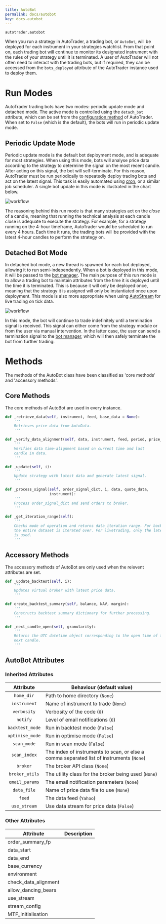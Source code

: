 ```yaml
---
title: AutoBot
permalink: docs/autobot
key: docs-autobot
---
```


`autotrader.autobot`

When you run a strategy in AutoTrader, a trading bot, or `AutoBot`, will be deployed for each instrument in your strategies 
watchlist. From that point on, each trading bot will continue to monitor its designated instrument with the rules of your 
strategy until it is terminated. A user of AutoTrader will not often need to interact with the trading bots, but if required,
they can be accessed from the `bots_deployed` attribute of the AutoTrader instance used to deploy them. 


# Run Modes
AutoTrader trading bots have two modes: periodic update mode and detached mode. The active mode is controlled using the `detach_bot`
attribute, which can be set from the [configuration method](autotrader#run-configuration) of AutoTrader. When set to `False` (which
is the default), the bots will run in periodic update mode.

## Periodic Update Mode
Periodic update mode is the default bot deployment mode, and is adequate for most strategies. When using this mode, bots will 
analyse price data according to the strategy to determine the signal on the most recent candle. After acting on this signal, the 
bot will self-terminate. For this reason, AutoTrader must be run periodically to repeatedly deploy trading bots and act on the 
latest signal. This task is easily automated using [cron](https://en.wikipedia.org/wiki/Cron), or a similar job scheduler. A 
single bot update in this mode is illustrated in the chart below.

![workflow](/AutoTrader/assets/images/periodic-update-run.svg "Periodic update mode")

The reasoning behind this run mode is that many strategies act on the *close* of a candle, meaning that running the technical 
analysis at each candle close is adequate to execute the strategy. For example, for a strategy running on the 4-hour timeframe,
AutoTrader would be scheduled to run every 4 hours. Each time it runs, the trading bots will be provided with the latest 4-hour
candles to perform the strategy on.




## Detached Bot Mode

In detached bot mode, a new thread is spawned for each bot deployed, allowing it to run semi-independently. When a bot is deployed
in this mode, it will be passed to the [bot manager](bot-manager). The main purpose of this run mode is to allow a trading bot to 
maintain attributes from the time it is deployed until the time it is terminated. This is because it will only be deployed once, 
meaning that the strategy it is assigned will only be instantiated once upon deployment. This mode is also more appropriate when
using [AutoStream](autostream) for live trading on tick data. 

![workflow](/AutoTrader/assets/images/detached-bot.svg "Detached bot mode")

In this mode, the bot will continue to trade indefinitely until a termination signal is received. This signal can either come from
the strategy module or from the user via manual intervention. In the latter case, the user can send a termination signal to the 
[bot manager](bot-manager), which will then safely terminate the bot from further trading. 



# Methods
The methods of the AutoBot class have been classified as 'core methods' and 'accessory methods'. 

## Core Methods
The core methods of AutoBot are used in every instance.


```py
def _retrieve_data(self, instrument, feed, base_data = None):
    '''
    Retrieves price data from AutoData.
    '''
```


```py
def _verify_data_alignment(self, data, instrument, feed, period, price_data_path):
    '''
    Verifies data time-alignment based on current time and last
    candle in data.
    '''
```

```py
def _update(self, i):
    '''
    Update strategy with latest data and generate latest signal.
    '''
```


```py
def _process_signal(self, order_signal_dict, i, data, quote_data, 
                    instrument):
    '''
    Process order_signal_dict and send orders to broker.
    '''
```


```py
def _get_iteration_range(self):
    '''
    Checks mode of operation and returns data iteration range. For backtesting,
    the entire dataset is iterated over. For livetrading, only the latest candle
    is used.
    '''
```




## Accessory Methods
The accessory methods of AutoBot are only used when the relevent attributes are set. 


```py
def _update_backtest(self, i):
    '''
    Updates virtual broker with latest price data.
    '''
```

```py
def create_backtest_summary(self, balance, NAV, margin):
    '''
    Constructs backtest summary dictionary for further processing.
    '''
```


```py
def _next_candle_open(self, granularity):
    '''
    Returns the UTC datetime object corresponding to the open time of the 
    next candle.
    '''
```









## AutoBot Attributes

### Inherited Attributes

|           Attribute        | Behaviour (default value)                                                                          |
| :------------------------: | -------------------------------------------------------------------------------------------------- |
|`home_dir`| Path to home directory (`None`) |
|`instrument`| Name of instrument to trade (`None`) |
|`verbosity`| Verbosity of the code (`0`) |
|`notify`| Level of email notifications (`0`) |
|`backtest_mode`| Run in backtest mode (`False`) |
|`optimise_mode`| Run in optimise mode (`False`) |
|`scan_mode`| Run in scan mode (`False`) |
| `scan_index` | The index of instruments to scan, or else a comma separated list of instruments (`None`) |
| `broker` | The broker API class (`None`) |
| `broker_utils` | The utility class for the broker being used (`None`) |
| `email_params` | The email notification parameters (`None`) |
|`data_file`| Name of price data file to use (`None`) |
|`feed`| The data feed (`Yahoo`)|
|`use_stream`| Use data stream for price data (`False`) |


### Other Attributes


| Attribute | Description |
| ------ | ------ | 
| order_summary_fp   | |
| data_start         | |
| data_end           | |
| base_currency      | |
| environment        | |
| check_data_alignment | |
| allow_dancing_bears | |
| use_stream         | |
| stream_config      | |
| MTF_initialisation | |


